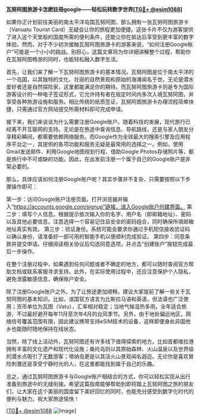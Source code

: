**瓦努阿图旅游卡怎麽註冊google——轻松玩转数字世界[[TG💪+ @esim1088](https://t.me/s/esim1088)]**

如果你正计划前往美丽的南太平洋岛国瓦努阿图，那么拥有一张瓦努阿图旅游卡（Vanuatu Tourist Card）无疑会让你的旅程更加便捷。这张卡片不仅为游客提供了进入这个天堂般的国度所需的便利条件，还能让你在抵达后享受到更丰富的数字体验。然而，对于不少初次接触瓦努阿图旅游卡的游客来说，“如何注册Google账户”可能是一个小小的挑战。别担心，这篇文章将为你详细讲解整个过程，帮助你在瓦努阿图畅游的同时，也能轻松融入数字生活。

首先，让我们来了解一下瓦努阿图旅游卡的基本情况。瓦努阿图是位于南太平洋的一个岛国，以其独特的文化、壮丽的自然景观和原始的海滩闻名于世。无论是潜水爱好者还是自然探险家，这里都能满足你的期待。而瓦努阿图旅游卡则是专为国际游客设计的一种电子签证形式，它允许持有者在规定时间内多次入境瓦努阿图，并享受各种旅游设施和服务。相比传统的纸质签证，瓦努阿图旅游卡办理流程简单快捷，只需通过官方网站提交所需材料即可完成申请。

接下来，我们来谈谈为什么需要注册Google账户。随着科技的发展，现代旅行已经离不开互联网的支持。无论是在旅途中查询信息、导航路线，还是与家人朋友分享精彩瞬间，都需要依赖网络服务。而Google作为全球最大的搜索引擎及应用程序平台之一，其提供的各项功能和服务无疑是最常用的选择之一。例如，使用Gmail发送邮件、利用Google地图规划行程、借助Google Photos存储照片等，都是旅行中不可或缺的功能。因此，在出发前注册一个属于自己的Google账户是非常必要的。

那么，具体应该如何注册Google账户呢？其实步骤并不复杂，只需要按照以下步骤操作即可：

第一步：访问Google账户注册页面。打开浏览器并输入“https://accounts.google.com/signup”链接，进入Google账户创建界面。
第二步：填写个人信息。根据提示依次输入你的名字、用户名（即邮箱地址）、密码以及其他必要信息。注意选择一个容易记住且安全的密码组合，同时确保所填邮箱地址真实有效。
第三步：验证身份。系统可能会要求你通过手机短信接收验证码以确认身份，请准备好一部可用的智能手机以便顺利完成验证。
第四步：同意条款并提交申请。仔细阅读相关协议后勾选同意选项，并点击“创建账户”按钮完成最后一步操作。

在整个注册过程中，如果遇到任何问题或者不确定的地方，都可以随时查阅官方帮助文档或联系客服寻求支持。此外，在实际使用过程中，还应注意保护个人隐私，避免泄露敏感信息，确保账户安全。

除了注册Google账户之外，为了让旅途更加顺畅，建议大家提前了解一些关于瓦努阿图的基本知识。比如，该国官方语言为比斯拉马语和英语，但法语也广泛使用；货币单位为瓦图（Vatu），汇率相对稳定；当地气候湿热多雨，全年适合旅游，不过最好避开每年11月至次年4月的台风季节。另外，由于地处偏远地区，网络信号覆盖范围有限，因此建议携带支持eSIM技术的设备，这样即便身处异国他乡也能随时随地保持在线状态。

当然，除了线上活动外，瓦努阿图还有许多线下值得探索的地方。比如首都维拉港拥有丰富的文化遗产和现代化设施；桑托岛则以其原始森林、火山温泉以及世界级的潜水点吸引了无数游客；塔纳岛更是以其活火山景观闻名遐迩。无论你是喜欢冒险刺激还是享受宁静时光的人，在这里都能找到属于自己的乐趣。

总之，通过瓦努阿图旅游卡与Google账户相结合的方式，你可以轻松实现从出行准备到旅途中的无缝衔接。希望这篇指南能够帮助到即将踏上瓦努阿图之旅的朋友们，让大家在这个美丽的国度留下美好回忆的同时，也能充分感受到数字化时代的便利与魅力。祝大家旅途愉快！

[[TG💪+ @esim1088](https://t.me/s/esim1088) ![Image](https://i.postimg.cc/4NQfJmqS/Snipaste-2025-05-13-00-14-12.png)]